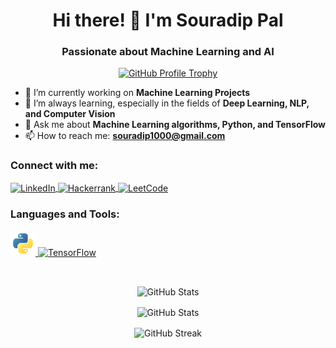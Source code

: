 <h1 align="center">Hi there! 👋 I'm Souradip Pal</h1>
<h3 align="center">Passionate about Machine Learning and AI</h3>


<p align="center">
  <a href="https://github.com/ryo-ma/github-profile-trophy">
    <img src="https://github-profile-trophy.vercel.app/?username=sparklinstar&theme=gruvbox" alt="GitHub Profile Trophy" />
  </a>
</p>

- 🔭 I’m currently working on **Machine Learning Projects**
- 🌱 I’m always learning, especially in the fields of **Deep Learning, NLP, and Computer Vision**
- 💬 Ask me about **Machine Learning algorithms, Python, and TensorFlow**
- 📫 How to reach me: **souradip1000@gmail.com**

<h3 align="left">Connect with me:</h3>
<p align="left">
  <a href="https://www.linkedin.com/in/souradip-pal-46aa34246" target="_blank">
    <img align="center" src="https://raw.githubusercontent.com/rahuldkjain/github-profile-readme-generator/master/src/images/icons/Social/linked-in-alt.svg" alt="LinkedIn" height="30" width="40" />
  </a>
  <a href="https://www.hackerrank.com/souradip12b" target="_blank">
    <img align="center" src="https://raw.githubusercontent.com/rahuldkjain/github-profile-readme-generator/master/src/images/icons/Social/hackerrank.svg" alt="Hackerrank" height="30" width="40" />
  </a>
  <a href="https://www.leetcode.com/souradip12b" target="_blank">
    <img align="center" src="https://raw.githubusercontent.com/rahuldkjain/github-profile-readme-generator/master/src/images/icons/Social/leet-code.svg" alt="LeetCode" height="30" width="40" />
  </a>
</p>

<h3 align="left">Languages and Tools:</h3>
<p align="left"> 
  <a href="https://www.python.org/" target="_blank" rel="noreferrer">
    <img src="https://raw.githubusercontent.com/devicons/devicon/master/icons/python/python-original.svg" alt="Python" width="40" height="40"/>
  </a>
  <a href="https://www.tensorflow.org/" target="_blank" rel="noreferrer">
    <img src="https://www.vectorlogo.zone/logos/tensorflow/tensorflow-icon.svg" alt="TensorFlow" width="40" height="40"/>
  </a>
  <!-- Add other tools and languages here -->
</p>



<p>&nbsp;</p>

<p align="center">
  <img align="center" src="https://github-readme-stats.vercel.app/api?username=sparklinstar&show_icons=true&locale=en" alt="GitHub Stats" />
</p>
<p align="center">
  <img align="center" src="https://api.githubtrends.io/user/svg/SparklinStar/langs?time_range=one_year&include_private=True&loc_metric=changed&compact=True&theme=dark" alt="GitHub Stats" />
</p>


<p align="center">
  <img align="center" src="https://github-readme-streak-stats.herokuapp.com/?user=sparklinstar&" alt="GitHub Streak" />
</p>
